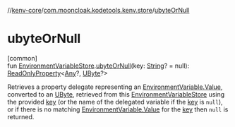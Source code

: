 //[kenv-core](../../index.md)/[com.mooncloak.kodetools.kenv.store](index.md)/[ubyteOrNull](ubyte-or-null.md)

# ubyteOrNull

[common]\
fun [EnvironmentVariableStore](-environment-variable-store/index.md).[ubyteOrNull](ubyte-or-null.md)(key: [String](https://kotlinlang.org/api/core/kotlin-stdlib/kotlin/-string/index.html)? = null): [ReadOnlyProperty](https://kotlinlang.org/api/core/kotlin-stdlib/kotlin.properties/-read-only-property/index.html)&lt;[Any](https://kotlinlang.org/api/core/kotlin-stdlib/kotlin/-any/index.html)?, [UByte](https://kotlinlang.org/api/core/kotlin-stdlib/kotlin/-u-byte/index.html)?&gt;

Retrieves a property delegate representing an [EnvironmentVariable.Value](../com.mooncloak.kodetools.kenv/-environment-variable/-value/index.md), converted to an [UByte](https://kotlinlang.org/api/core/kotlin-stdlib/kotlin/-u-byte/index.html), retrieved from this [EnvironmentVariableStore](-environment-variable-store/index.md) using the provided [key](ubyte-or-null.md) (or the name of the delegated variable if the [key](ubyte-or-null.md) is `null`), or if there is no matching [EnvironmentVariable.Value](../com.mooncloak.kodetools.kenv/-environment-variable/-value/index.md) for the [key](ubyte-or-null.md) then `null` is returned.
